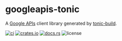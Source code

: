 # googleapis-tonic

A [Google APIs](https://github.com/googleapis/googleapis) client library generated by [tonic-build][crates:tonic-build].

[![ci](https://github.com/bouzuya/googleapis-tonic/workflows/ci/badge.svg)](https://github.com/bouzuya/googleapis-tonic/actions)
[![crates.io](https://img.shields.io/crates/v/googleapis-tonic)](https://crates.io/crates/googleapis-tonic)
[![docs.rs](https://img.shields.io/docsrs/googleapis-tonic)](https://docs.rs/googleapis-tonic)
![license](https://img.shields.io/crates/l/googleapis-tonic)

[crates:tonic-build]: https://crates.io/crates/tonic-build
